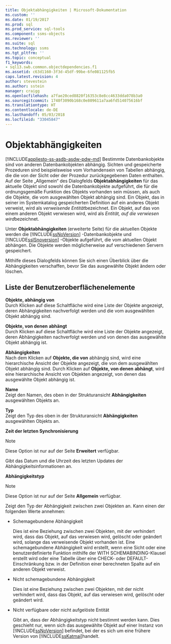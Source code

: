 ```yaml
---
title: Objektabhängigkeiten | Microsoft-Dokumentation
ms.custom: ''
ms.date: 01/19/2017
ms.prod: sql
ms.prod_service: sql-tools
ms.component: ssms-objects
ms.reviewer: ''
ms.suite: sql
ms.technology: ssms
ms.tgt_pltfrm: ''
ms.topic: conceptual
f1_keywords:
- sql13.swb.common.objectdependencies.f1
ms.assetid: c63d1160-3f3d-45df-99be-6fe081125fb5
caps.latest.revision: 4
author: stevestein
ms.author: sstein
manager: craigg
ms.openlocfilehash: a7fae20ced8820f16353c8e8cc4633dda078b3a0
ms.sourcegitcommit: 1740f3090b168c0e809611a7aa6fd514075616bf
ms.translationtype: HT
ms.contentlocale: de-DE
ms.lasthandoff: 05/03/2018
ms.locfileid: "33045847"
---
```

# <a name="object-dependencies"></a>Objektabhängigkeiten
[!INCLUDE[appliesto-ss-asdb-asdw-pdw-md](../../includes/appliesto-ss-asdb-asdw-pdw-md.md)]
Bestimmte Datenbankobjekte sind von anderen Datenbankobjekten abhängig. Sichten und gespeicherte Prozeduren sind beispielsweise vom Vorhandensein von Tabellen abhängig, die die von der Sicht oder der Prozedur zurückgegebenen Daten enthalten. Auf der Seite „Allgemein“ des Dialogfelds **Objektabhängigkeiten** für das aktuelle Objekt sind sowohl die Datenbankobjekte aufgeführt, die für die ordnungsgemäße Funktion des Objekts vorhanden sein müssen, als auch die Objekte, die vom ausgewählten Objekt abhängig sind. Ein Objekt, das in seiner im Systemkatalog gespeicherten Definition auf ein anderes Objekt verweist, wird als *verweisende Entität*bezeichnet. Ein Objekt, auf das von einem anderen Objekt verwiesen wird, wird als *Entität, auf die verwiesen wird*bezeichnet.  
  
Unter **Objektabhängigkeiten** (erweiterte Seite) für die aktuellen Objekte werden die [!INCLUDE[ssNoVersion](../../includes/ssnoversion_md.md)] -Datenbankobjekte und [!INCLUDE[ssISnoversion](../../includes/ssisnoversion_md.md)] -Objekte aufgeführt, die vom aktuellen Objekt abhängen. Die Objekte werden möglicherweise auf verschiedenen Servern gespeichert.  
  
Mithilfe dieses Dialogfelds können Sie sich einen Überblick über die Abhängigkeiten verschaffen, bevor Sie das ausgewählte Objekt ändern oder löschen.  
  
## <a name="uielement-list"></a>Liste der Benutzeroberflächenelemente  
**Objekte, abhängig von** *<selected object>*  
Durch Klicken auf diese Schaltfläche wird eine Liste der Objekte angezeigt, deren Abhängigkeiten nachverfolgt werden und die vom ausgewählten Objekt abhängig sind.  
  
**Objekte, von denen** *<selected object>* **abhängt**  
Durch Klicken auf diese Schaltfläche wird eine Liste der Objekte angezeigt, deren Abhängigkeiten nachverfolgt werden und von denen das ausgewählte Objekt abhängig ist.  
  
**Abhängigkeiten**  
Nach dem Klicken auf **Objekte, die von** *<selected object>* abhängig sind, wird eine hierarchische Ansicht der Objekte angezeigt, die von dem ausgewählten Objekt abhängig sind. Durch Klicken auf **Objekte, von denen** *<selected object>* **abhängt**, wird eine hierarchische Ansicht von Objekten angezeigt, von denen das ausgewählte Objekt abhängig ist.  
  
**Name**  
Zeigt den Namen, des oben in der Strukturansicht **Abhängigkeiten** ausgewählten Objekts an.  
  
**Typ**  
Zeigt den Typ des oben in der Strukturansicht **Abhängigkeiten** ausgewählten Objekts an.  
  
**Zeit der letzten Synchronisierung**  
> [!NOTE]  
> Diese Option ist nur auf der Seite **Erweitert** verfügbar.  
  
Gibt das Datum und die Uhrzeit des letzten Updates der Abhängigkeitsinformationen an.  
  
**Abhängigkeitstyp**  
> [!NOTE]  
> Diese Option ist nur auf der Seite **Allgemein** verfügbar.  
  
Zeigt den Typ der Abhängigkeit zwischen zwei Objekten an. Kann einen der folgenden Werte annehmen:  
  
-   Schemagebundene Abhängigkeit  
  
    Dies ist eine Beziehung zwischen zwei Objekten, mit der verhindert wird, dass das Objekt, auf das verwiesen wird, gelöscht oder geändert wird, solange das verweisende Objekt vorhanden ist. Eine schemagebundene Abhängigkeit wird erstellt, wenn eine Sicht oder eine benutzerdefinierte Funktion mithilfe der WITH SCHEMABINDING-Klausel erstellt wird oder eine Tabelle über eine CHECK- oder DEFAULT-Einschränkung bzw. in der Definition einer berechneten Spalte auf ein anderen Objekt verweist.  
  
-   Nicht schemagebundene Abhängigkeit  
  
    Dies ist eine Beziehung zwischen zwei Objekten, mit der nicht verhindert wird, dass das Objekt, auf das verwiesen wird, gelöscht oder geändert wird.  
  
-   Nicht verfügbare oder nicht aufgelöste Entität  
  
    Gibt an, dass der Abhängigkeitstyp nicht bestimmt werden kann. Dies geschieht nur, wenn sich das ausgewählte Objekt auf einer Instanz von [!INCLUDE[ssNoVersion](../../includes/ssnoversion_md.md)] befindet, bei der es sich um eine frühere Version von [!INCLUDE[ssKatmai](../../includes/sskatmai_md.md)]handelt.  
  
